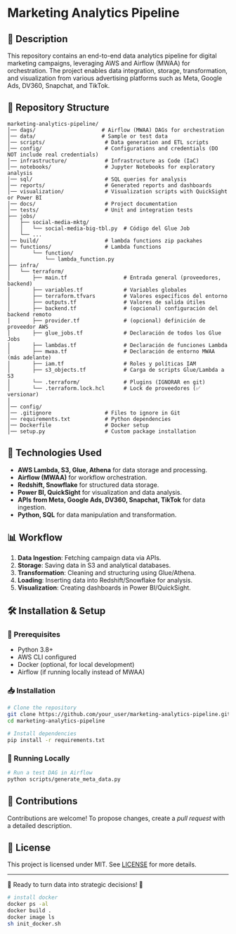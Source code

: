 # Marketing Analytics Pipeline

## 📌 Description
This repository contains an end-to-end data analytics pipeline for digital marketing campaigns, leveraging AWS and Airflow (MWAA) for orchestration. The project enables data integration, storage, transformation, and visualization from various advertising platforms such as Meta, Google Ads, DV360, Snapchat, and TikTok.

## 📂 Repository Structure
```
marketing-analytics-pipeline/
│── dags/                     # Airflow (MWAA) DAGs for orchestration
│── data/                     # Sample or test data
│── scripts/                   # Data generation and ETL scripts
│── config/                    # Configurations and credentials (DO NOT include real credentials)
│── infrastructure/            # Infrastructure as Code (IaC)
│── notebooks/                 # Jupyter Notebooks for exploratory analysis
│── sql/                       # SQL queries for analysis
│── reports/                   # Generated reports and dashboards
│── visualization/             # Visualization scripts with QuickSight or Power BI
│── docs/                      # Project documentation
│── tests/                     # Unit and integration tests
├── jobs/
│   ├── social-media-mktg/
│   │   └── social-media-big-tbl.py  # Código del Glue Job
│   └── ...   
│── build/                     # lambda functions zip packahes
│── functions/                 # Lambda functions
│       └── function/
│           └── lambda_function.py
├── infra/
│   └── terraform/
│       ├── main.tf                  # Entrada general (proveedores, backend)
│       ├── variables.tf             # Variables globales
│       ├── terraform.tfvars         # Valores específicos del entorno
│       ├── outputs.tf               # Valores de salida útiles
│       ├── backend.tf               # (opcional) configuración del backend remoto
│       ├── provider.tf              # (opcional) definición de proveedor AWS
│       ├── glue_jobs.tf             # Declaración de todos los Glue Jobs
│       ├── lambdas.tf               # Declaración de funciones Lambda
│       ├── mwaa.tf                  # Declaración de entorno MWAA (más adelante)
│       ├── iam.tf                   # Roles y políticas IAM
│       ├── s3_objects.tf            # Carga de scripts Glue/Lambda a S3
│       └── .terraform/              # Plugins (IGNORAR en git)
│       └── .terraform.lock.hcl      # Lock de proveedores (✅ versionar)
│
│── config/      
│── .gitignore                 # Files to ignore in Git
│── requirements.txt           # Python dependencies
│── Dockerfile                 # Docker setup
│── setup.py                   # Custom package installation
```

## 🚀 Technologies Used
- **AWS Lambda, S3, Glue, Athena** for data storage and processing.
- **Airflow (MWAA)** for workflow orchestration.
- **Redshift, Snowflake** for structured data storage.
- **Power BI, QuickSight** for visualization and data analysis.
- **APIs from Meta, Google Ads, DV360, Snapchat, TikTok** for data ingestion.
- **Python, SQL** for data manipulation and transformation.

## 📊 Workflow
1. **Data Ingestion**: Fetching campaign data via APIs.
2. **Storage**: Saving data in S3 and analytical databases.
3. **Transformation**: Cleaning and structuring using Glue/Athena.
4. **Loading**: Inserting data into Redshift/Snowflake for analysis.
5. **Visualization**: Creating dashboards in Power BI/QuickSight.

## 🛠 Installation & Setup
### 📌 Prerequisites
- Python 3.8+
- AWS CLI configured
- Docker (optional, for local development)
- Airflow (if running locally instead of MWAA)

### 📥 Installation
```bash
# Clone the repository
git clone https://github.com/your_user/marketing-analytics-pipeline.git
cd marketing-analytics-pipeline

# Install dependencies
pip install -r requirements.txt
```

### 🚀 Running Locally
```bash
# Run a test DAG in Airflow
python scripts/generate_meta_data.py
```

## 🤝 Contributions
Contributions are welcome! To propose changes, create a *pull request* with a detailed description.

## 📜 License
This project is licensed under MIT. See [LICENSE](LICENSE) for more details.

---
🚀 Ready to turn data into strategic decisions! 🚀

```bash
# install docker
docker ps -al
docker build .
docker image ls 
sh init_docker.sh
```

